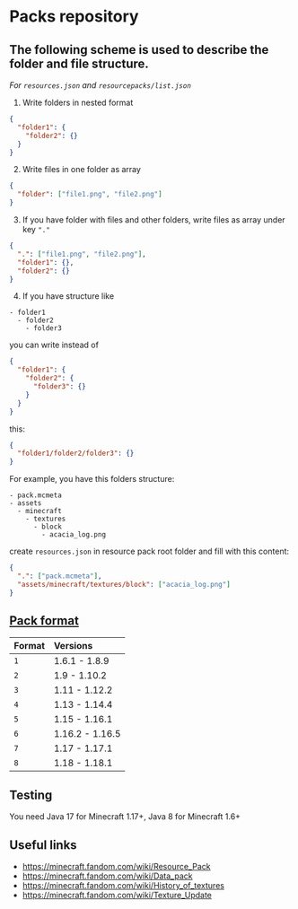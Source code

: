 # Packs repository

## The following scheme is used to describe the folder and file structure.

*For `resources.json` and `resourcepacks/list.json`*

1. Write folders in nested format

```json
{
  "folder1": {
    "folder2": {}
  }
}
```

2. Write files in one folder as array

```json
{
  "folder": ["file1.png", "file2.png"]
}
```

3. If you have folder with  files and other folders, write files as array under key `"."`

```json
{
  ".": ["file1.png", "file2.png"],
  "folder1": {},
  "folder2": {}
}
```

4. If you have structure like

```
- folder1
  - folder2
    - folder3
```

you can write instead of

```json
{
  "folder1": {
    "folder2": {
      "folder3": {}
    }
  }
}
```

this:

```json
{
  "folder1/folder2/folder3": {}
}
```

For example, you have this folders structure:

```
- pack.mcmeta
- assets
  - minecraft
    - textures
      - block
        - acacia_log.png
```

create `resources.json` in resource pack root folder and fill with this content:

```json
{
  ".": ["pack.mcmeta"],
  "assets/minecraft/textures/block": ["acacia_log.png"]
}
```

## [Pack format](https://minecraft.fandom.com/wiki/Resource_Pack#Pack_format)

| Format | Versions        |
|:-------|:----------------|
| `1`    | 1.6.1 - 1.8.9   |
| `2`    | 1.9 - 1.10.2    |
| `3`    | 1.11 - 1.12.2   |
| `4`    | 1.13 - 1.14.4   |
| `5`    | 1.15 - 1.16.1   |
| `6`    | 1.16.2 - 1.16.5 |
| `7`    | 1.17 - 1.17.1   |
| `8`    | 1.18 - 1.18.1   |

## Testing

You need Java 17 for Minecraft 1.17+, Java 8 for Minecraft 1.6+

## Useful links

- https://minecraft.fandom.com/wiki/Resource_Pack
- https://minecraft.fandom.com/wiki/Data_pack
- https://minecraft.fandom.com/wiki/History_of_textures
- https://minecraft.fandom.com/wiki/Texture_Update
